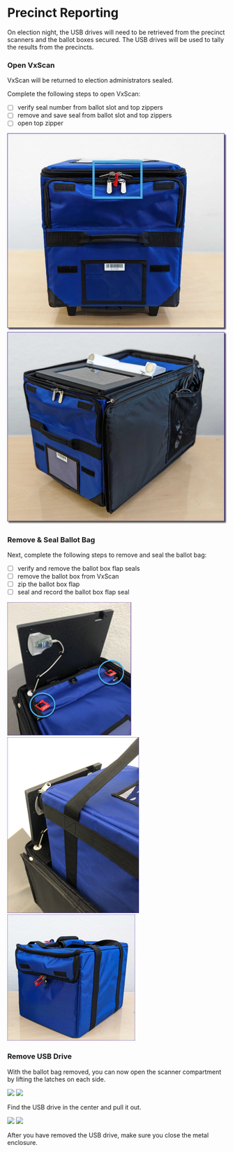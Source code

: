 # Precinct Reporting

On election night, the USB drives will need to be retrieved from the precinct scanners and the ballot boxes secured. The USB drives will be used to tally the results from the precincts.

### Open VxScan

VxScan will be returned to election administrators sealed. &#x20;

Complete the following steps to open VxScan:

* [ ] verify seal number from ballot slot and top zippers
* [ ] remove and save seal from ballot slot and top zippers
* [ ] open top zipper

![Verify, remove, and save seal](<../.gitbook/assets/vxscan with seal highlighted (1).png>) ![Open top zipper](<../.gitbook/assets/vxscan top open.png>)

### Remove & Seal Ballot Bag

Next, complete the following steps to remove and seal the ballot bag:

* [ ] verify and remove the ballot box flap seals
* [ ] remove the ballot box from VxScan
* [ ] zip the ballot box flap
* [ ] seal and record the ballot box flap seal

![Verify and remove the seals](<../.gitbook/assets/ballot box sealed in vxscan.png>) ![Remove the ballot box](<../.gitbook/assets/ballot box being removed vxscan.png>) ![Zip the ballot box flap, seal and record](<../.gitbook/assets/vxscan ballot box sealed.png>)

### Remove USB Drive

With the ballot bag removed, you can now open the scanner compartment by lifting the latches on each side.

![](../.gitbook/assets/IMG\_5096.jpeg) ![](../.gitbook/assets/IMG\_5097.jpeg)

Find the USB drive in the center and pull it out.

![](../.gitbook/assets/IMG\_5064.jpeg) ![](../.gitbook/assets/IMG\_5072.jpeg)

After you have removed the USB drive, make sure you close the metal enclosure.&#x20;
